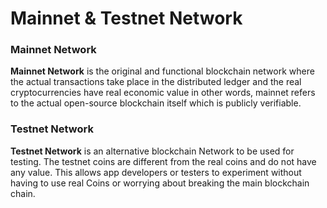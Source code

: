 # Mainnet & Testnet Network

### Mainnet Network

**Mainnet Network** is the original and functional blockchain network where the actual transactions take place in the distributed ledger and the real cryptocurrencies have real economic value in other words, mainnet refers to the actual open-source blockchain itself which is publicly verifiable.

### Testnet Network

**Testnet Network** is an alternative blockchain Network to be used for testing. The testnet coins are different from the real coins and do not have any value. This allows app developers or testers to experiment without having to use real Coins or worrying about breaking the main blockchain chain.
